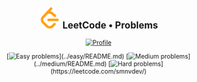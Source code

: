 <h2 align="center">
    <img alt="LeetCode logo" src="assets/leetcode.svg" />
    LeetCode • Problems
</h2>

<div align="center">

[![Profile](https://img.shields.io/badge/leetcode.com-smnvdev-f79f1b.svg?logo=leetcode)](https://leetcode.com/smnvdev/)
</div>

<div align="center">

[![Easy problems](https://img.shields.io/badge/Easy-3_/_579-00b8a3.svg?labelColor=rgba(45,181,93,0.15))](../easy/README.md)
[![Medium problems](https://img.shields.io/badge/Medium-0_/_1229-ffc01e.svg?labelColor=rgba(255,160,30,.15))](../medium/README.md)
[![Hard problems](https://img.shields.io/badge/Hard-0_/_504-ef4743.svg?labelColor=rgba(239,71,67,.25))](https://leetcode.com/smnvdev/)
</div>